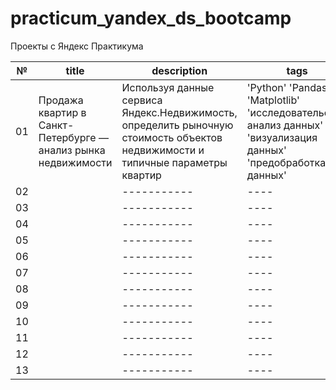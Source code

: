# practicum_yandex_ds_bootcamp
Проекты с Яндекс Практикума

| № | title | description | tags |
| - | ----- | ----------- | ---- |
| 01 | Продажа квартир в Санкт-Петербурге — анализ рынка недвижимости | Используя данные сервиса Яндекс.Недвижимость, определить рыночную стоимость объектов недвижимости и типичные параметры квартир | 'Python' 'Pandas' 'Matplotlib' 'исследовательский анализ данных' 'визуализация данных' 'предобработка данных' |
| 02 |  | ----------- | ---- |
| 03 |  | ----------- | ---- |
| 04 |  | ----------- | ---- |
| 05 |  | ----------- | ---- |
| 06 |  | ----------- | ---- |
| 07 |  | ----------- | ---- |
| 08 |  | ----------- | ---- |
| 09 |  | ----------- | ---- |
| 10 |  | ----------- | ---- |
| 11 |  | ----------- | ---- |
| 12 |  | ----------- | ---- |
| 13 |  | ----------- | ---- |
